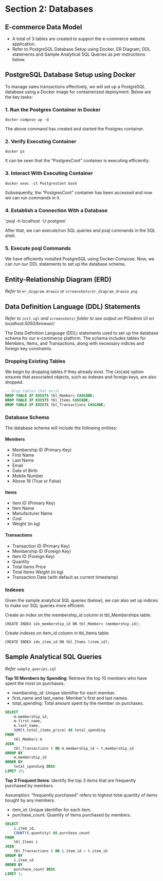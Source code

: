 # Section 2: Databases 

## E-commerce Data Model

- A total of 3 tables are created to support the e-commerce website application.
- Refer to PostgreSQL Database Setup using Docker, ER Diagram, DDL statements and Sample Analytical SQL Queries as per instructions below. 


## PostgreSQL Database Setup using Docker

To manage sales transactions effectively, we will set up a PostgreSQL database using a Docker image for containerized deployment. Below are the key tasks:

### 1. Run the Postgres Container in Docker

`docker-compose up -d`

The above command has created and started the Postgres container.

### 2. Verify Executing Container

`docker ps`

It can be seen that the “PostgresCont” container is executing efficiently.

### 3. Interact With Executing Container

`docker exec -it PostgresCont bash`

Subsequently, the “PostgresCont” container has been accessed and now we can run commands in it.

### 4. Establish a Connection With a Database

'psql -h localhost -U postgres'

After that, we can execute/run SQL queries and psql commands in the SQL shell.

### 5. Execute psql Commands

We have efficiently installed PostgreSQL using Docker Compose. Now, we can run our DDL statements to set up the database schema. 

## Entity-Relationship Diagram (ERD)
*Refer to `er_diagram.drawio` or `screenshots/er_diagram_drawio.png`*

## Data Definition Language (DDL) Statements
*Refer to `init.sql` and `screenshots/` folder to see output on PGadmin UI on localhost:5050/browser/*

The Data Definition Language (DDL) statements used to set up the database schema for our e-commerce platform. The schema includes tables for Members, Items, and Transactions, along with necessary indices and foreign key constraints.

### Dropping Existing Tables

We begin by dropping tables if they already exist. The `CASCADE` option ensures that associated objects, such as indexes and foreign keys, are also dropped.

```sql
-- Drop tables that exist
DROP TABLE IF EXISTS tbl_Members CASCADE;
DROP TABLE IF EXISTS tbl_Items CASCADE;
DROP TABLE IF EXISTS tbl_Transactions CASCADE;
```

### Database Schema

The database schema will include the following entities:

#### Members
- Membership ID (Primary Key)
- First Name
- Last Name
- Email
- Date of Birth
- Mobile Number
- Above 18 (True or False)

#### Items
- Item ID (Primary Key)
- Item Name
- Manufacturer Name
- Cost
- Weight (in kg)

#### Transactions
- Transaction ID (Primary Key)
- Membership ID (Foreign Key)
- Item ID (Foreign Key)
- Quantity
- Total Items Price
- Total Items Weight (in kg)
- Transaction Date (with default as current timestamp)

### Indexes

Given the sample analytical SQL queries (below), we can also set up indices to make our SQL queries more efficient. 

Create an index on the membership_id column in tbl_Memberships table:

`CREATE INDEX idx_membership_id ON tbl_Members (membership_id);`

Create indexes on item_id column in tbl_Items table:

`CREATE INDEX idx_item_id ON tbl_Items (item_id);`

## Sample Analytical SQL Queries
*Refer `sample_queries.sql`*

**Top 10 Members by Spending**: Retrieve the top 10 members who have spent the most on purchases.

- membership_id: Unique identifier for each member.
- first_name and last_name: Member's first and last names.
- total_spending: Total amount spent by the member on purchases.

```sql
SELECT
    m.membership_id,
    m.first_name,
    m.last_name,
    SUM(t.total_items_price) AS total_spending
FROM
    tbl_Members m
JOIN
    tbl_Transactions t ON m.membership_id = t.membership_id
GROUP BY
    m.membership_id
ORDER BY
    total_spending DESC
LIMIT 10;
```


**Top 3 Frequent Items**: Identify the top 3 items that are frequently purchased by members.

Assumption: "frequently purchased" refers to highest total quantity of items bought by any members.

- item_id: Unique identifier for each item.
- purchase_count: Quantity of items purchased by members.

```sql
SELECT
    i.item_id,
    COUNT(t.quantity) AS purchase_count
FROM
    tbl_Items i
JOIN
    tbl_Transactions t ON i.item_id = t.item_id
GROUP BY
    i.item_id
ORDER BY
    purchase_count DESC
LIMIT 3;
```